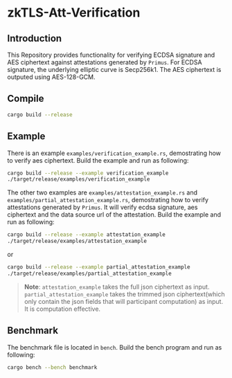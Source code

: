 # zkTLS-Att-Verification

## Introduction
This Repository provides functionality for verifying ECDSA signature and AES ciphertext against attestations generated by `Primus`. For ECDSA signature, the underlying elliptic curve is Secp256k1. The AES ciphertext is outputed using AES-128-GCM.

## Compile

```bash
cargo build --release
```

## Example
There is an example `examples/verification_example.rs`, demostrating how to verify aes ciphertext. Build the example and run as following:
```bash
cargo build --release --example verification_example
./target/release/examples/verification_example
```

The other two examples are `examples/attestation_example.rs` and `examples/partial_attestation_example.rs`, demostrating how to verify attestations generated by `Primus`. It will verify ecdsa signature, aes ciphertext and the data source url of the attestation. Build the example and run as following:
```bash
cargo build --release --example attestation_example
./target/release/examples/attestation_example
```
or
```bash
cargo build --release --example partial_attestation_example
./target/release/examples/partial_attestation_example
```
> **Note**: `attestation_example` takes the full json ciphertext as input.
> `partial_attestation_example` takes the trimmed json ciphertext(which only contain the json fields that will participant computation) as input. It is computation effective.


## Benchmark
The benchmark file is located in `bench`. Build the bench program and run as following:
```bash
cargo bench --bench benchmark
```
